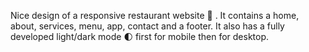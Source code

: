 
Nice design of a responsive restaurant website 🥗 . It contains a home, about, services, menu, app, contact and a footer. It also has a fully developed light/dark mode 🌓 first for mobile then for desktop.
